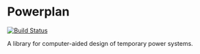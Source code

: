 # Powerplan
[![Build Status](https://travis-ci.org/emfcamp/powerplan.svg?branch=master)](https://travis-ci.org/emfcamp/powerplan)

A library for computer-aided design of temporary power systems.
